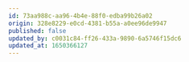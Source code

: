 ```yaml
---
id: 73aa988c-aa96-4b4e-88f0-edba99b26a02
origin: 328e8229-e0cd-4381-b55a-a0ee96de9947
published: false
updated_by: c0031c84-ff26-433a-9890-6a5746f15dc6
updated_at: 1650366127
---
```

